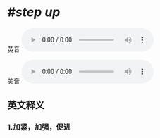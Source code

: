 # ***\#step up*** 
英音
<audio src="./media/step up1_AAC.aac" controls="controls"></audio>

美音
<audio src="./media/step up2_AAC.aac" controls="controls"></audio>



  

英文释义
---
### 1.**加紧，加强，促进**  


